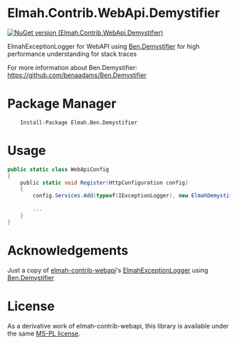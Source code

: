 # Elmah.Contrib.WebApi.Demystifier

[![NuGet version (Elmah.Contrib.WebApi.Demystifier)](https://img.shields.io/nuget/v/Elmah.Contrib.WebApi.Demystifier.svg?style=flat-square)](https://www.nuget.org/packages/Elmah.Contrib.WebApi.Demystifier/)

ElmahExceptionLogger for WebAPI using [Ben.Demystifier](https://github.com/benaadams/Ben.Demystifier) for high performance understanding for stack traces

For more information about Ben.Demystifier: https://github.com/benaadams/Ben.Demystifier

# Package Manager

```
    Install-Package Elmah.Ben.Demystifier
```

# Usage
```csharp
public static class WebApiConfig
{
    public static void Register(HttpConfiguration config)
    {
        config.Services.Add(typeof(IExceptionLogger), new ElmahDemystifierExceptionLogger());
 
        ...
    }
}
```

# Acknowledgements
Just a copy of [elmah-contrib-webapi](https://github.com/rdingwall/elmah-contrib-webapi)'s [ElmahExceptionLogger](https://github.com/rdingwall/elmah-contrib-webapi/blob/master/src/Elmah.Contrib.WebApi/ElmahExceptionLogger.cs) using [Ben.Demystifier](https://github.com/benaadams/Ben.Demystifier)

# License

As a derivative work of elmah-contrib-webapi, this library is available under the same [MS-PL license](http://www.opensource.org/licenses/ms-pl).
